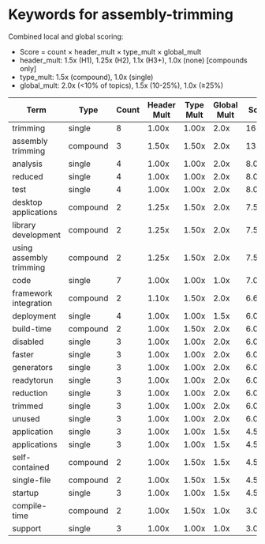 # Keywords for assembly-trimming

Combined local and global scoring:
- Score = count × header_mult × type_mult × global_mult
- header_mult: 1.5x (H1), 1.25x (H2), 1.1x (H3+), 1.0x (none) [compounds only]
- type_mult: 1.5x (compound), 1.0x (single)
- global_mult: 2.0x (<10% of topics), 1.5x (10-25%), 1.0x (≥25%)

| Term | Type | Count | Header Mult | Type Mult | Global Mult | Score |
|------|------|-------|-------------|-----------|-------------|-------|
| trimming | single | 8 | 1.00x | 1.00x | 2.0x | 16.000 |
| assembly trimming | compound | 3 | 1.50x | 1.50x | 2.0x | 13.500 |
| analysis | single | 4 | 1.00x | 1.00x | 2.0x | 8.000 |
| reduced | single | 4 | 1.00x | 1.00x | 2.0x | 8.000 |
| test | single | 4 | 1.00x | 1.00x | 2.0x | 8.000 |
| desktop applications | compound | 2 | 1.25x | 1.50x | 2.0x | 7.500 |
| library development | compound | 2 | 1.25x | 1.50x | 2.0x | 7.500 |
| using assembly trimming | compound | 2 | 1.25x | 1.50x | 2.0x | 7.500 |
| code | single | 7 | 1.00x | 1.00x | 1.0x | 7.000 |
| framework integration | compound | 2 | 1.10x | 1.50x | 2.0x | 6.600 |
| deployment | single | 4 | 1.00x | 1.00x | 1.5x | 6.000 |
| build-time | compound | 2 | 1.00x | 1.50x | 2.0x | 6.000 |
| disabled | single | 3 | 1.00x | 1.00x | 2.0x | 6.000 |
| faster | single | 3 | 1.00x | 1.00x | 2.0x | 6.000 |
| generators | single | 3 | 1.00x | 1.00x | 2.0x | 6.000 |
| readytorun | single | 3 | 1.00x | 1.00x | 2.0x | 6.000 |
| reduction | single | 3 | 1.00x | 1.00x | 2.0x | 6.000 |
| trimmed | single | 3 | 1.00x | 1.00x | 2.0x | 6.000 |
| unused | single | 3 | 1.00x | 1.00x | 2.0x | 6.000 |
| application | single | 3 | 1.00x | 1.00x | 1.5x | 4.500 |
| applications | single | 3 | 1.00x | 1.00x | 1.5x | 4.500 |
| self-contained | compound | 2 | 1.00x | 1.50x | 1.5x | 4.500 |
| single-file | compound | 2 | 1.00x | 1.50x | 1.5x | 4.500 |
| startup | single | 3 | 1.00x | 1.00x | 1.5x | 4.500 |
| compile-time | compound | 2 | 1.00x | 1.50x | 1.0x | 3.000 |
| support | single | 3 | 1.00x | 1.00x | 1.0x | 3.000 |
